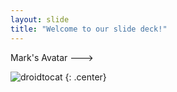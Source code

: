 ```yaml
---
layout: slide
title: "Welcome to our slide deck!"
---
```


Mark's Avatar --->

![droidtocat](https://octodex.github.com/images/droidtocat.png)
{: .center}
